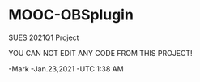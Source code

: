 # MOOC-OBSplugin
SUES 2021Q1 Project

YOU CAN NOT EDIT ANY CODE FROM THIS PROJECT!

-Mark
-Jan.23,2021
-UTC 1:38 AM

